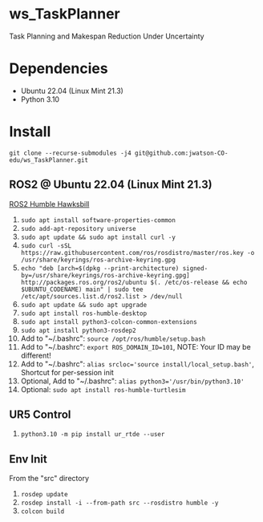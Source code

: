# ws_TaskPlanner
Task Planning and Makespan Reduction Under Uncertainty

# Dependencies
* Ubuntu 22.04 (Linux Mint 21.3)
* Python 3.10

# Install
`git clone --recurse-submodules -j4 git@github.com:jwatson-CO-edu/ws_TaskPlanner.git`

## ROS2 @ Ubuntu 22.04 (Linux Mint 21.3)
[ROS2 Humble Hawksbill](https://docs.ros.org/en/humble/Installation/Ubuntu-Install-Debs.html)  
1. `sudo apt install software-properties-common`
1. `sudo add-apt-repository universe`
1. `sudo apt update && sudo apt install curl -y`
1. `sudo curl -sSL https://raw.githubusercontent.com/ros/rosdistro/master/ros.key -o /usr/share/keyrings/ros-archive-keyring.gpg`
1. `echo "deb [arch=$(dpkg --print-architecture) signed-by=/usr/share/keyrings/ros-archive-keyring.gpg] http://packages.ros.org/ros2/ubuntu $(. /etc/os-release && echo $UBUNTU_CODENAME) main" | sudo tee /etc/apt/sources.list.d/ros2.list > /dev/null`
1. `sudo apt update && sudo apt upgrade`
1. `sudo apt install ros-humble-desktop`
1. `sudo apt install python3-colcon-common-extensions`
1. `sudo apt install python3-rosdep2`
1. Add to "~/.bashrc": `source /opt/ros/humble/setup.bash`
1. Add to "~/.bashrc": `export ROS_DOMAIN_ID=101`, NOTE: Your ID may be different!
1. Add to "~/.bashrc": `alias srcloc='source install/local_setup.bash'`, Shortcut for per-session init
1. Optional, Add to "~/.bashrc": `alias python3='/usr/bin/python3.10'`
1. Optional: `sudo apt install ros-humble-turtlesim`

## UR5 Control
1. `python3.10 -m pip install ur_rtde --user`

## Env Init
From the "src" directory
1. `rosdep update`
1. `rosdep install -i --from-path src --rosdistro humble -y`
1. `colcon build`
